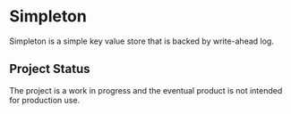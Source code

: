 # Simpleton

Simpleton is a simple key value store that is backed by write-ahead log.

## Project Status

The project is a work in progress and the eventual product is not intended for production use.
